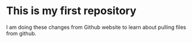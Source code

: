 # This is my first repository 
I am doing these changes from Github website to learn about pulling files from github.

